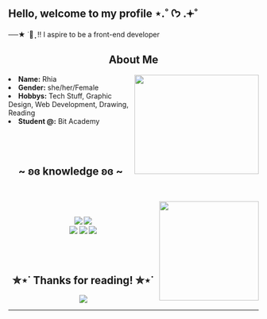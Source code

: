 
## Hello, welcome to my profile ⋆.˚ ᡣ𐭩 .𖥔˚

──★ ˙🧷 ̟ !! I aspire to be a front-end developer

<div>
<h2 align="center"> About Me </h2>
  <div align="center">
<img src="https://www.icegif.com/wp-content/uploads/2021/12/icegif-258.gif" width="250" height="200" align="right">
  </div> 
<li>
 <b>Name:</b> Rhia </li>
<li>
<b>Gender:</b> she/her/Female
</li>
<li>
<b>Hobbys:</b> Tech Stuff, Graphic Design, Web Development, Drawing, Reading
</li>
<li>
<b>Student @:</b> Bit Academy
</li>
<br><br><br>
</div>
<div>
<h2 align="center">            ~ ʚɞ knowledge ʚɞ ~</h2>
 <br><p>
  <div align="center">
<img src="https://i.pinimg.com/originals/91/1d/e0/911de0090570b96a9b1e6ae12b84f895.gif" width="200" height="200" align="right">
  </div>
</div>
<div>
  <br>
<p align="center"><img src="https://img.shields.io/badge/html5%20-%23E34F26.svg?&style=for-the-badge&logo=html5&logoColor=white"/> <img src="https://img.shields.io/badge/css3%20-%231572B6.svg?&style=for-the-badge&logo=css3&logoColor=white"/><br>
 <img src="https://img.shields.io/badge/node.js%20-%2343853D.svg?&style=for-the-badge&logo=node.js&logoColor=white"/> <img src="https://img.shields.io/badge/javascript%20-%23323330.svg?&style=for-the-badge&logo=javascript&logoColor=%23F7DF1E"/> <img src="https://img.shields.io/badge/git%20-%23F05033.svg?&style=for-the-badge&logo=git&logoColor=white"/> <br><br>
</p>
<br>

<h2 align="center">  ✮⋆˙ Thanks for reading! ✮⋆˙ </h2>
<div align="center">
<img src="https://64.media.tumblr.com/f94a567bfcac9d0b07a88c3cda9aa5cb/1a7ec089816565ad-09/s540x810/e12d036acc9d88960cbe3f4b61c6b27c9affff16.gif">
</div>
<hr>
</div>
</div>
    </center>
</body>
